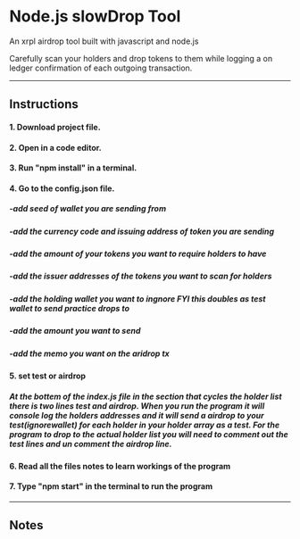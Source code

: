 
# Node.js slowDrop Tool
An xrpl airdrop tool built with javascript and node.js

Carefully scan your holders and drop tokens to them while logging a on ledger confirmation of each outgoing transaction.

____________________________________________________________________________

## Instructions

#### 1. Download project file.

#### 2. Open in a code editor. 

#### 3. Run "npm install" in a terminal.

#### 4. Go to the config.json file.
##### -add seed of wallet you are sending from
##### -add the currency code and issuing address of token you are sending
##### -add the amount of your tokens you want to require holders to have
##### -add the issuer addresses of the tokens you want to scan for holders
##### -add the holding wallet you want to ingnore FYI this doubles as test wallet to send practice drops to
##### -add the amount you want to send 
##### -add the memo you want on the aridrop tx

#### 5. set test or airdrop
##### At the bottem of the index.js file in the section that cycles the holder list there is two lines test and airdrop. When you run the program it will console log the holders addresses and it will send a airdrop to your test(ignorewallet) for each holder in your holder array as a test. For the program to drop to the actual holder list you will need to comment out the test lines and un comment the airdrop line.
 

#### 6. Read all the files notes to learn workings of the program

#### 7. Type "npm start" in the terminal to run the program


____________________________________________________________________________


## Notes

#### 

